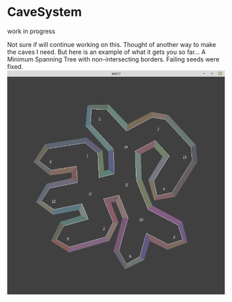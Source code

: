 # CaveSystem
work in progress

Not sure if will continue working on this.  Thought of another way to make the caves I need.  But here is an example of what it gets you so far... A Minimum Spanning Tree with non-intersecting borders.
Failing seeds were fixed.
<img src="SampleOutput.png"></img>

